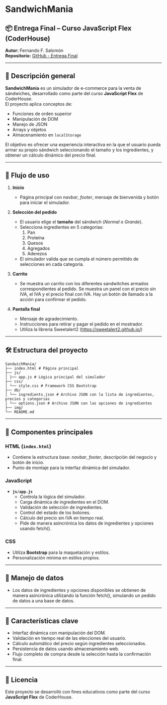 # SandwichMania

## 📦 Entrega Final – Curso JavaScript Flex (CoderHouse)

**Autor:** Fernando F. Salomón  
**Repositorio:** [GitHub - Entrega Final](https://github.com/fernandosalomon/CH_js_flex/tree/main/entrega_final)

---

## 📜 Descripción general

**SandwichMania** es un simulador de e-commerce para la venta de sándwiches, desarrollado como parte del curso **JavaScript Flex** de CoderHouse.  
El proyecto aplica conceptos de:

- Funciones de orden superior
- Manipulación de DOM
- Manejo de JSON
- Arrays y objetos
- Almacenamiento en `localStorage`

El objetivo es ofrecer una experiencia interactiva en la que el usuario pueda armar su propio sándwich seleccionando el tamaño y los ingredientes, y obtener un cálculo dinámico del precio final.

---

## 🚀 Flujo de uso

1. **Inicio**

   - Página principal con _navbar_, _footer_, mensaje de bienvenida y botón para iniciar el simulador.

2. **Selección del pedido**

   - El usuario elige el **tamaño** del sándwich (_Normal_ o _Grande_).
   - Selecciona ingredientes en 5 categorías:
     1. Pan
     2. Proteína
     3. Quesos
     4. Agregados
     5. Aderezos
   - El simulador valida que se cumpla el número permitido de selecciones en cada categoría.

3. **Carrito**

   - Se muestra un carrito con los diferentes sandwitches armados correspondientes al pedido. Se muestra un panel con el precio sin IVA, el IVA y el precio final con IVA. Hay un botón de llamado a la acción para confirmar el pedido.

4. **Pantalla final**
   - Mensaje de agradecimiento.
   - Instrucciones para retirar y pagar el pedido en el mostrador.
   - Utiliza la libreria Sweetalert2 (https://sweetalert2.github.io/)

---

## 🛠️ Estructura del proyecto

```
SandwichMania/
├── index.html # Página principal
├── js/
│ ├── app.js # Lógica principal del simulador
├── css/
│ └── style.css # Framework CSS Bootstrap
├── db/
│ └── ingredients.json # Archivo JSON con la lista de ingredientes, precios y categorias
│ └── options.json # Archivo JSON con las opciones de ingredientes
├── img/
└── README.md
```

---

## 📂 Componentes principales

### HTML (`index.html`)

- Contiene la estructura base: _navbar_, _footer_, descripción del negocio y botón de inicio.
- Punto de montaje para la interfaz dinámica del simulador.

### JavaScript

- **`js/app.js`**
  - Controla la lógica del simulador.
  - Carga dinámica de ingredientes en el DOM.
  - Validación de selección de ingredientes.
  - Control del estado de los botones.
  - Cálculo del precio sin IVA en tiempo real.
  - Pide de manera asincrónica los datos de ingredientes y opciones usando fetch().

### CSS

- Utiliza **Bootstrap** para la maquetación y estilos.
- Personalización mínima en estilos propios.

---

## 💾 Manejo de datos

- Los datos de ingredientes y opciones disponibles se obtienen de manera asincrónica utilizando la función fetch(), simulando un pedido de datos a una base de datos.

---

## 📌 Características clave

- Interfaz dinámica con manipulación del DOM.
- Validación en tiempo real de las elecciones del usuario.
- Cálculo automático del precio según ingredientes seleccionados.
- Persistencia de datos usando almacenamiento web.
- Flujo completo de compra desde la selección hasta la confirmación final.

---

## 📜 Licencia

Este proyecto se desarrolló con fines educativos como parte del curso **JavaScript Flex** de CoderHouse.
